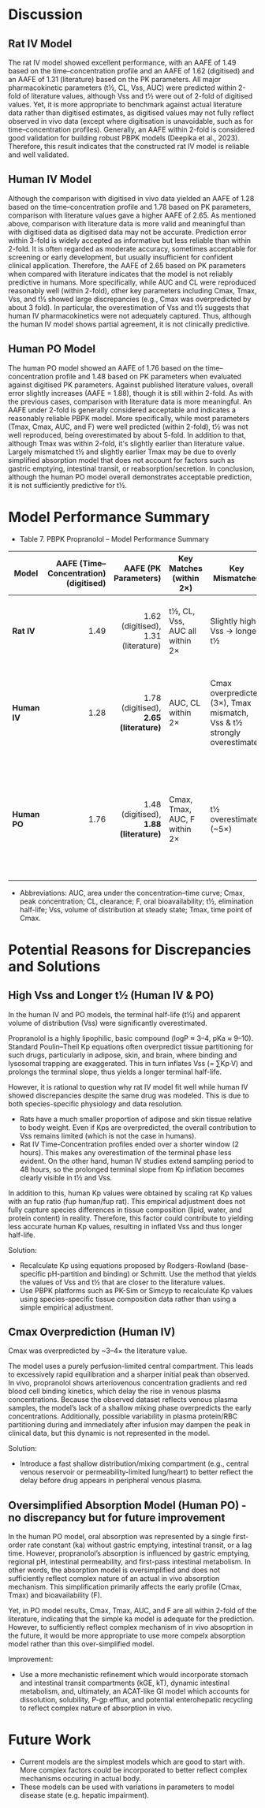 # Discussion
## Rat IV Model
The rat IV model showed excellent performance, with an AAFE of 1.49 based on the time–concentration profile and an AAFE of 1.62 (digitised) and an AAFE of 1.31 (literature) based on the PK parameters. All major pharmacokinetic parameters (t½, CL, Vss, AUC) were predicted within 2-fold of literature values, although Vss and t½ were out of 2-fold of digitised values. Yet, it is more appropriate to benchmark against actual literature data rather than digitised estimates, as digitised values may not fully reflect observed in vivo data (except where digitisation is unavoidable, such as for time–concentration profiles). Generally, an AAFE within 2-fold is considered good validation for building robust PBPK models (Deepika et al., 2023). Therefore, this result indicates that the constructed rat IV model is reliable and well validated.

## Human IV Model
Although the comparison with digitised in vivo data yielded an AAFE of 1.28 based on the time–concentration profile and 1.78 based on PK parameters, comparison with literature values gave a higher AAFE of 2.65. As mentioned above, comparison with literature data is more valid and meaningful than with digitised data as digitised data may not be accurate. Prediction error within 3-fold is widely accepted as informative but less reliable than within 2-fold. It is often regarded as moderate accuracy, sometimes acceptable for screening or early development, but usually insufficient for confident clinical application. Therefore, the AAFE of 2.65 based on PK parameters when compared with literature indicates that the model is not reliably predictive in humans. More specifically, while AUC and CL were reproduced reasonably well (within 2-fold), other key parameters including Cmax, Tmax, Vss, and t½ showed large discrepancies (e.g., Cmax was overpredicted by about 3 fold). In particular, the overestimation of Vss and t½ suggests that human IV pharmacokinetics were not adequately captured. Thus, although the human IV model shows partial agreement, it is not clinically predictive.


## Human PO Model
The human PO model showed an AAFE of 1.76 based on the time–concentration profile and 1.48 based on PK parameters when evaluated against digitised PK parameters. Against published literature values, overall error slightly increases (AAFE = 1.88), though it is still within 2-fold. As with the previous cases, comparison with literature data is more meaningful. An AAFE under 2-fold is generally considered acceptable and indicates a reasonably reliable PBPK model. More specifically, while most parameters (Tmax, Cmax, AUC, and F) were well predicted (within 2-fold), t½ was not well reproduced, being overestimated by about 5-fold. In addition to that, although Tmax was within 2-fold, it's slightly earlier than literature value. Largely mismatched t½ and slightly earlier Tmax may be due to overly simplified absorption model that does not account for factors such as gastric emptying, intestinal transit, or reabsorption/secretion. In conclusion, although the human PO model overall demonstrates acceptable prediction, it is not sufficiently predictive for t½.

# Model Performance Summary

- Table 7. PBPK Propranolol – Model Performance Summary

| Model        |        AAFE (Time–Concentration) (digitised) |                          AAFE (PK Parameters) | Key Matches (within 2×)       | Key Mismatches                                                           | Overall Conclusion                                                                                           |
| ------------ | -----------------------: | --------------------------------------------: | ----------------------------- | ------------------------------------------------------------------------ | ------------------------------------------------------------------------------------------------------------ |
| **Rat IV**   |                      1.49 |                1.62 (digitised), 1.31 (literature) | t½, CL, Vss, AUC all within 2× | Slightly high Vss → longer t½                                             | Excellent fit. Exposure (AUC, CL) on target. Reliable and well-validated.                                    |
| **Human IV** | 1.28 | 1.78 (digitised), **2.65 (literature)** | AUC, CL within 2×             | Cmax overpredicted (3×), Tmax mismatch, Vss & t½ strongly overestimated | Partial agreement. Moderate accuracy by 3× rule, but not sufficiently predictive for clinical use.           |
| **Human PO** |                     1.76 |         1.48 (digitised), **1.88 (literature)** | Cmax, Tmax, AUC, F within 2×        | t½ overestimated (~5×)    | Acceptable fit overall. Exposure (AUC, F) well predicted but t½ largely overestimated potentially due to oversimplified absorption model.   |

- Abbreviations: AUC, area under the concentration–time curve; Cmax, peak concentration; CL, clearance; F, oral bioavailability; t½, elimination half-life; Vss, volume of distribution at steady state; Tmax, time point of Cmax.


# Potential Reasons for Discrepancies and Solutions
## High Vss and Longer t½ (Human IV & PO)
In the human IV and PO models, the terminal half-life (t½) and apparent volume of distribution (Vss) were significantly overestimated. 

Propranolol is a highly lipophilic, basic compound (logP ≈ 3–4, pKa ≈ 9–10). Standard Poulin–Theil Kp equations often overpredict tissue partitioning for such drugs, particularly in adipose, skin, and brain, where binding and lysosomal trapping are exaggerated. This in turn inflates Vss (= ∑Kp·V) and prolongs the terminal slope, thus yields a longer terminal half-life.   

However, it is rational to question why rat IV model fit well while human IV showed discrepancies despite the same drug was modeled. This is due to both species-specific physiology and data resolution. 
- Rats have a much smaller proportion of adipose and skin tissue relative to body weight. Even if Kps are overpredicted, the overall contribution to Vss remains limited (which is not the case in humans).
- Rat IV Time-Concentration profiles ended over a shorter window (2 hours). This makes any overestimation of the terminal phase less evident. On the other hand, human IV studies extend sampling period to 48 hours, so the prolonged terminal slope from Kp inflation becomes clearly visible in t½ and Vss.

In addition to this, human Kp values were obtained by scaling rat Kp values with an fup ratio (fup human/fup rat). This empirical adjustment does not fully capture species differences in tissue composition (lipid, water, and protein content) in reality. Therefore, this factor could contribute to yielding less accurate human Kp values, resulting in inflated Vss and thus longer half-life. 

Solution:
- Recalculate Kp using equations proposed by Rodgers-Rowland (base-specific pH-partition and binding) or Schmitt. Use the method that yields the values of Vss and t½ that are closer to the literature values. 
- Use PBPK platforms such as PK-Sim or Simcyp to recalculate Kp values using species-specific tissue composition data rather than using a simple empirical adjustment.

## Cmax Overprediction (Human IV)
Cmax was overpredicted by ~3–4× the literature value.

The model uses a purely perfusion-limited central compartment. This leads to excessively rapid equilibration and a sharper initial peak than observed. In vivo, propranolol shows arteriovenous concentration gradients and red blood cell binding kinetics, which delay the rise in venous plasma concentrations. Because the observed dataset reflects venous plasma samples, the model’s lack of a shallow mixing phase overpredicts the early concentrations. Additionally, possible variability in plasma protein/RBC partitioning during and immediately after infusion may dampen the peak in clinical data, but this dynamic is not represented in the model.

Solution:
- Introduce a fast shallow distribution/mixing compartment (e.g., central venous reservoir or permeability-limited lung/heart) to better reflect the delay before drug appears in peripheral venous plasma.

## Oversimplified Absorption Model (Human PO) - no discrepancy but for future improvement
In the human PO model, oral absorption was represented by a single first-order rate constant (ka) without gastric emptying, intestinal transit, or a lag time. However, propranolol’s absorption is influenced by gastric emptying, regional pH, intestinal permeability, and first-pass intestinal metabolism. In other words, the absorption model is oversimplified and does not sufficiently reflect complex nature of an actual in vivo absorption mechanism. This simplification primarily affects the early profile (Cmax, Tmax) and bioavailability (F). 

Yet, in PO model results, Cmax, Tmax, AUC, and F are all within 2-fold of the literature, indicating that the simple ka model is adequate for the prediction. However, to sufficiently reflect complex mechanism of in vivo absoprtion in the future, it would be more appropriate to use more compelx absorption model rather than this over-simplified model. 

Improvement:
- Use a more mechanistic refinement which would incorporate stomach and intestinal transit compartments (kGE, kT), dynamic intestinal metabolism, and, ultimately, an ACAT-like GI model which accounts for dissolution, solubility, P-gp efflux, and potential enterohepatic recycling to reflect complex nature of absorption in vivo.


# Future Work
- Current models are the simplest models which are good to start with. More complex factors could be incorporated to better reflect complex mechanisms occuring in actual body. 
- These models can be used with variations in parameters to model disease state (e.g. hepatic impairment).
